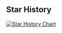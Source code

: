 ## Star History

[![Star History Chart](https://api.star-history.com/svg?repos=creativeprojects/resticprofile&type=Date)](https://star-history.com/#creativeprojects/resticprofile&Date)
